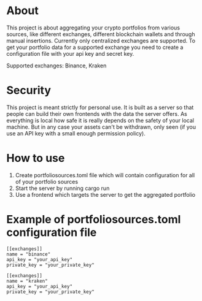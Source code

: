 # About

This project is about aggregating your crypto portfolios from various sources,
like different exchanges, different blockchain wallets and through manual
insertions. Currently only centralized exchanges are supported. To get your
portfolio data for a supported exchange you need to create a configuration file
with your api key and secret key.

Supported exchanges: Binance, Kraken

# Security

This project is meant strictly for personal use. It is built as a server so that
people can build their own frontends with the data the server offers. As
everything is local how safe it is really depends on the safety of your local
machine. But in any case your assets can't be withdrawn, only seen (if you use
an API key with a small enough permission policy).

# How to use

1. Create portfoliosources.toml file which will contain configuration for all of
   your portfolio sources
2. Start the server by running cargo run
3. Use a frontend which targets the server to get the aggregated portfolio

# Example of portfoliosources.toml configuration file

```
[[exchanges]] 
name = "binance" 
api_key = "your_api_key" 
private_key = "your_private_key"

[[exchanges]] 
name = "kraken" 
api_key = "your_api_key" 
private_key = "your_private_key"
```
